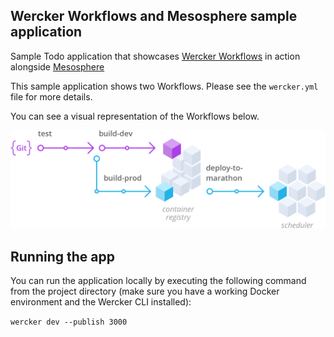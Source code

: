 ##  Wercker Workflows and Mesosphere sample application

Sample Todo application that showcases [Wercker Workflows](http://wercker.com/workflows/) in action alongside [Mesosphere](http://mesosphere.com)

This sample application shows two Workflows. Please see the `wercker.yml` file for more details.

You can see a visual representation of the Workflows below.

![image](mesosphere-workflow.png)

## Running the app

You can run the application locally by executing the following command from the project directory (make sure you have a working Docker environment and the Wercker CLI installed):

`wercker dev --publish 3000`
